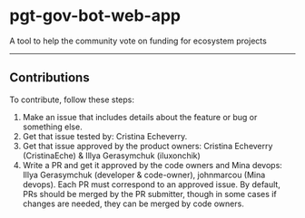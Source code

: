 # pgt-gov-bot-web-app
A tool to help the community vote on funding for ecosystem projects

------------------
Contributions
------------------

To contribute, follow these steps:

1. Make an issue that includes details about the feature or bug or something else.
2. Get that issue tested by: Cristina Echeverry.
3. Get that issue approved by the product owners: Cristina Echeverry (CristinaEche) & Illya Gerasymchuk (iluxonchik)
4. Write a PR and get it approved by the code owners and Mina devops: Illya Gerasymchuk (developer & code-owner), johnmarcou (Mina devops). Each PR must correspond to an approved issue. By default, PRs should be merged by the PR submitter, though in some cases if changes are needed, they can be merged by code owners.

